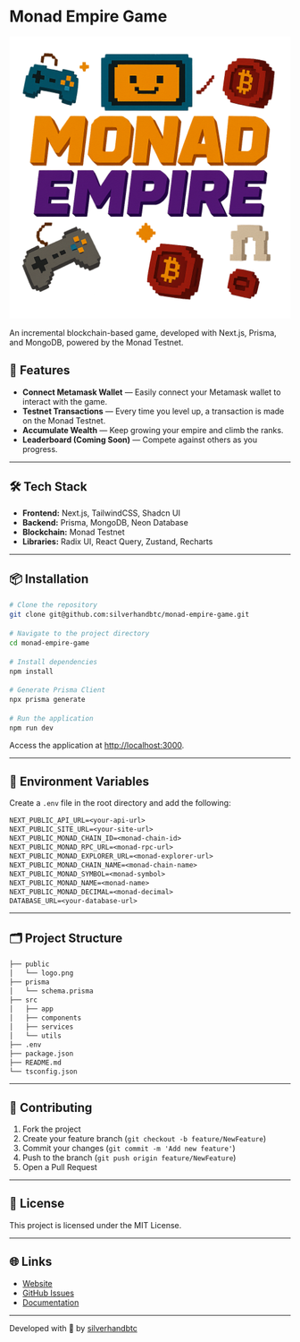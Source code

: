# Monad Empire Game

![Monad Empire Logo](./public/logo.png)

An incremental blockchain-based game, developed with Next.js, Prisma, and MongoDB, powered by the Monad Testnet.

## 🚀 Features

* **Connect Metamask Wallet** — Easily connect your Metamask wallet to interact with the game.
* **Testnet Transactions** — Every time you level up, a transaction is made on the Monad Testnet.
* **Accumulate Wealth** — Keep growing your empire and climb the ranks.
* **Leaderboard (Coming Soon)** — Compete against others as you progress.

---

## 🛠️ Tech Stack

* **Frontend:** Next.js, TailwindCSS, Shadcn UI
* **Backend:** Prisma, MongoDB, Neon Database
* **Blockchain:** Monad Testnet
* **Libraries:** Radix UI, React Query, Zustand, Recharts

---

## 📦 Installation

```bash
# Clone the repository
git clone git@github.com:silverhandbtc/monad-empire-game.git

# Navigate to the project directory
cd monad-empire-game

# Install dependencies
npm install

# Generate Prisma Client
npx prisma generate

# Run the application
npm run dev
```

Access the application at [http://localhost:3000](http://localhost:3000).

---

## 🔑 Environment Variables

Create a `.env` file in the root directory and add the following:

```env
NEXT_PUBLIC_API_URL=<your-api-url>
NEXT_PUBLIC_SITE_URL=<your-site-url>
NEXT_PUBLIC_MONAD_CHAIN_ID=<monad-chain-id>
NEXT_PUBLIC_MONAD_RPC_URL=<monad-rpc-url>
NEXT_PUBLIC_MONAD_EXPLORER_URL=<monad-explorer-url>
NEXT_PUBLIC_MONAD_CHAIN_NAME=<monad-chain-name>
NEXT_PUBLIC_MONAD_SYMBOL=<monad-symbol>
NEXT_PUBLIC_MONAD_NAME=<monad-name>
NEXT_PUBLIC_MONAD_DECIMAL=<monad-decimal>
DATABASE_URL=<your-database-url>
```

---

## 🗂️ Project Structure

```plaintext
├── public
│   └── logo.png
├── prisma
│   └── schema.prisma
├── src
│   ├── app
│   ├── components
│   ├── services
│   └── utils
├── .env
├── package.json
├── README.md
└── tsconfig.json
```

---

## 🤝 Contributing

1. Fork the project
2. Create your feature branch (`git checkout -b feature/NewFeature`)
3. Commit your changes (`git commit -m 'Add new feature'`)
4. Push to the branch (`git push origin feature/NewFeature`)
5. Open a Pull Request

---

## 📝 License

This project is licensed under the MIT License.

---

## 🌐 Links

* [Website](http://www.monadempire.xyz)
* [GitHub Issues](https://github.com/silverhandbtc/monad-empire-game/issues)
* [Documentation](https://monad-empire-game.vercel.app/docs)

---

Developed with 💙 by [silverhandbtc](https://github.com/silverhandbtc)
